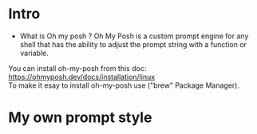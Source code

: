 # Intro
* What is Oh my posh ?
Oh My Posh is a custom prompt engine for any shell that has the ability to adjust the prompt string with a function or variable.</br>

You can install oh-my-posh from this doc: https://ohmyposh.dev/docs/installation/linux</br>
To make it esay to install oh-my-posh use ("brew" Package Manager).</br>

# My own prompt style
